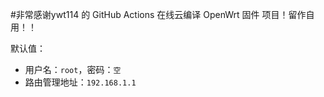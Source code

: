 #非常感谢ywt114  的 GitHub Actions 在线云编译 OpenWrt 固件  项目！留作自用！！

默认值：
- 用户名：`root`，密码：`空`
- 路由管理地址：`192.168.1.1`

